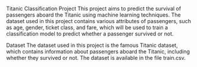 Titanic Classification Project
This project aims to predict the survival of passengers aboard the Titanic using machine learning techniques. The dataset used in this project contains various attributes of passengers, such as age, gender, ticket class, and fare, which will be used to train a classification model to predict whether a passenger survived or not.

Dataset
The dataset used in this project is the famous Titanic dataset, which contains information about passengers aboard the Titanic, including whether they survived or not. The dataset is available in the file train.csv.
